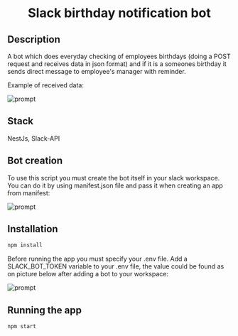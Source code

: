 <h1 align="center">


**Slack birthday notification bot**


</h1>


## Description

A bot which does everyday checking of employees birthdays (doing a POST request and receives data in json format) and if it is a someones birthday it sends direct message to employee's manager with reminder.

Example of received data:

![prompt](https://sun9-80.userapi.com/impg/Ci6EIkFYpqiFr65I9TB3YGWqRD4vD77BZUMxXw/kQfXYYdEQ0c.jpg?size=399x646&quality=96&sign=c643152142720a927581baed5ee1e1d7&type=album)

## Stack

NestJs, Slack-API

## Bot creation

To use this script you must create the bot itself in your slack workspace. You can do it by using manifest.json file and pass it when creating an app from manifest:

![prompt](https://sun9-66.userapi.com/impg/17EVlugQoQllnzM5tfovbkurJPeJpD8GhKGsEg/q_5A6k7dsoI.jpg?size=516x366&quality=96&sign=d5c77c75358f97724f165109bb47bee3&type=album)

## Installation

```bash
npm install
```
Before running the app you must specify your .env file. Add a SLACK_BOT_TOKEN variable to your .env file, the value could be found as on picture below after adding a bot to your workspace:

![prompt](https://sun2-4.userapi.com/impg/KmdDWxMQuM73gMNWHPefEvtuObcqE87rrpyRjA/U29B1m4wMMI.jpg?size=984x360&quality=96&sign=0e9dbd75f95192961cf3c95c888aa249&type=album)

## Running the app

```bash
npm start
```